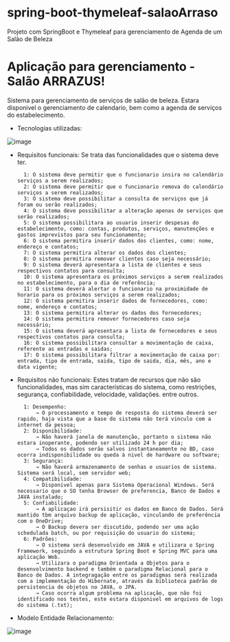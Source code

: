 # spring-boot-thymeleaf-salaoArraso
Projeto com SpringBoot e Thymeleaf para gerenciamento de Agenda de um Salão de Beleza

# Aplicação para gerenciamento - Salão ARRAZUS!
Sistema para gerenciamento de serviços de salão de beleza. Estara disponivel o gerenciamento de calendario, bem como a agenda de serviços do estabelecimento. 

- Tecnologias utilizadas:

![image](https://user-images.githubusercontent.com/48540484/84463495-5c09f280-ac48-11ea-9be7-e71a13a6e133.png)

- Requisitos funcionais:
Se trata das funcionalidades que o sistema deve ter.

		1: O sistema deve permitir que o funcionario insira no calendário serviços a serem realizados;
		2: O sistema deve permitir que o funcionario remova do calendário serviços a serem realizados;
		3: O sistema deve possibilitar a consulta de serviços que já foram ou serão realizados;
		4: O sistema deve possibilitar a alteração apenas de serviços que serão realizados;
		5: O sistema possibilitara ao usuario inserir despesas do estabelecimento, como: contas, produtos, serviços, manutenções e gastos imprevistos para seu funcionamento;
		6: O sistema permitira inserir dados dos clientes, como: nome, endereço e contatos;
		7: O sistema permitira alterar os dados dos clientes;
		8: O sistema permitira remover clientes caso seja necessário;
		9: O sistema deverá apresentara a lista de clientes e seus respectivos contatos para consulta;
		10: O sistema apresentara os próximos serviços a serem realizados no estabelecimento, para o dia de referência;
		11: O sistema deverá alertar o funcionario na proximidade de horario para os próximos serviços a serem realizados;
		12: O sistema permitira inserir dados de fornecedores, como: nome, endereço e contatos;
		13: O sistema permitira alterar os dados dos fornecedores;
		14: O sistema permitira remover fornecedores caso seja necessário;
		15: O sistema deverá apresentara a lista de fornecedores e seus respectivos contatos para consulta;
		16: O sistema possibilitara consultar a movimentação de caixa, referente as entradas e saidas;
		17: O sistema possibilitara filtrar a movimentação de caixa por: entrada, tipo de entrada, saida, tipo de saida, dia, mês, ano e data vigente;

- Requisitos não funcionais:
Estes tratam de recursos que não são funcionalidades, mas sim características do sistema, como restrições, segurança, confiabilidade, velocidade, validações. entre outros.

		1: Desempenho:
			→ O processamento e tempo de resposta do sistema deverá ser rapido, haja vista que a base do sistema não terá vinculo com a internet da pessoa;
		2: Disponibilidade:
			→ Não haverá janela de manutenção, portanto o sistema não estara inoperante, podendo ser utilizado 24 h por dia;
			→ Todos os dados serão salvos instantaneamente no BD, caso ocorra indisponibilidade ou queda à nivel de hardware ou software;
		3: Segurança:
			→ Não haverá armazenamento de senhas e usuarios de sistema. Sistema será local, sem servidor web;
		4: Compatibilidade:
			→ Disponivel apenas para Sistema Operacional Windows. Será necessario que o SO tenha Browser de preferencia, Banco de Dados e JAVA instalado;
		5: Confiabilidade:
			→ A aplicaçao irá persisitir os dados em Banco de Dados. Será mantido tbm arquivo backup de aplicação, vinculando de preferência com o OneDrive;
			→ O Backup devera ser discutido, podendo ser uma ação schedulada batch, ou por requisição do usuario do sistema;
		6: Padrões:
			→ O sistema será desenvolvido em JAVA e utilizara o Spring Framework, seguindo a estrutura Spring Boot e Spring MVC para uma aplicação Web. 
			→ Utilizara o paradigma Orientada a Objetos para o desenvolvimento backend e também o paradigma Relacional para o Banco de Dados. A integragação entre os paradigmas será realizada com a implementação do Hibernate, através da biblioteca padrão de persistencia de objetos no JAVA, o JPA.
			→ Caso ocorra algum problema na aplicação, que não foi identificado nos testes, este estara disponivel em arquivos de logs do sistema (.txt);



- Modelo Entidade Relacionamento:

![image](https://user-images.githubusercontent.com/48540484/84463536-78a62a80-ac48-11ea-9ec4-fd1d582993b3.png)
